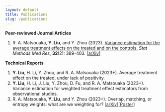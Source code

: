 ```yaml
---
layout: default
title: Publications
slug: /publications
---
```


<b> Peer-reviewed Journal Articles </b>
<br>
<ol>	
<li> R. A. Matsouaka, <b>Y. Liu</b>, and Y. Zhou (2023). <a href="https://journals.sagepub.com/doi/10.1177/09622802221142532" target="_blank">Variance estimation for the average treatment effects on the treated and on the controls.</a> <em>Stat Methods Med Res</em>, <b>32</b>(2): 389-403. [<a href="https://arxiv.org/abs/2209.10742" target="_blank">arXiv</a>] </li>	
</ol>
  
<b> Technical Reports </b>
<br>
<ol>	
<li><b>Y. Liu</b>, H. Li, Y. Zhou, and R. A. Matsouaka (2023+). Average treatment effect on the treated, under lack of positivity. </li>
<li><b>Y. Liu</b>, H. Li, J. Liu, Y. Zhou, D. Fu, and R. A. Matsouaka (2023+). Variance estimation for weighted treatment effect estimators from observational studies. </li>
<li>R. A. Matsouaka, <b>Y. Liu</b>, and Y. Zhou (2023+). Overlap, matching, or entropy weights: what are we weighting for? [<a href="https://arxiv.org/abs/2210.12968" target="_blank">arXiv</a>][<a href="https://drive.google.com/file/d/1ZzOozzbP0mG1g0g7j1bC1rxFWKydUZKm/view?usp=drive_link" target="_blank">Poster</a>] </li>
</ol>

<br />
